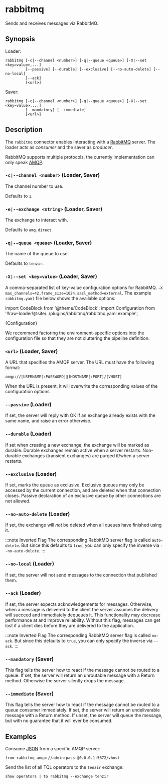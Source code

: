 # rabbitmq

Sends and receives messages via RabbitMQ.

## Synopsis

Loader:

```
rabbitmq [-c|--channel <number>] [-q|--queue <queue>] [-X|--set <key=value>,...]
         [--passive] [--durable] [--exclusive] [--no-auto-delete] [--no-local]
         [--ack]
         [<url>]
```

Saver:

```
rabbitmq [-c|--channel <number>] [-q|--queue <queue>] [-X|--set <key=value>,...]
         [--mandatory] [--immediate]
         [<url>]
```

## Description

The `rabbitmq` connector enables interacting with a
[RabbitMQ](https://www.rabbitmq.com/) server. The loader acts as *consumer* and
the saver as *producer*.

RabbitMQ supports multiple protocols, the currently implementation can only
speak [AMQP](https://www.amqp.org/).

### `-c|--channel <number>` (Loader, Saver)

The channel number to use.

Defaults to `1`.

### `-e|--exchange <string>` (Loader, Saver)

The exchange to interact with.

Defaults to `amq.direct`.

### `-q|--queue <queue>` (Loader, Saver)

The name of the queue to use.

Defaults to `tenzir`.

### `-X|--set <key=value>` (Loader, Saver)

A comma-separated list of key-value configuration options for RabbitMQ.
`-X max_channels=42,frame_size=1024,sasl_method=external`. The example
`rabbitmq.yaml` file below shows the available options:

import CodeBlock from '@theme/CodeBlock';
import Configuration from '!!raw-loader!@site/../plugins/rabbitmq/rabbitmq.yaml.example';

<CodeBlock language="yaml">{Configuration}</CodeBlock>

We recommend factoring the environment-specific options into the configuration
file so that they are not cluttering the pipeline definition.

### `<url>` (Loader, Saver)

A URL that specifies the AMQP server. The URL must have the following format:

```
amqp://[USERNAME[:PASSWORD]@]HOSTNAME[:PORT]/[VHOST]
```

When the URL is present, it will overwrite the corresponding values of the
configuration options.

### `--passive` (Loader)

If set, the server will reply with OK if an exchange already exists with the
same name, and raise an error otherwise.

### `--durable` (Loader)

If set when creating a new exchange, the exchange will be marked as durable.
Durable exchanges remain active when a server restarts. Non-durable exchanges
(transient exchanges) are purged if/when a server restarts.

### `--exclusive` (Loader)

If set, marks the queue as exclusive. Exclusive queues may only be accessed by
the current connection, and are deleted when that connection closes. Passive
declaration of an exclusive queue by other connections are not allowed.

### `--no-auto-delete` (Loader)

If set, the exchange will *not* be deleted when all queues have finished using
it.

:::note Inverted Flag
The corresponding RabbitMQ server flag is called `auto-delete`. But since this
defaults to `true`, you can only specify the inverse via `--no-auto-delete`.
:::

### `--no-local` (Loader)

If set, the server will not send messages to the connection that published them.

### `--ack` (Loader)

If set, the server expects acknowledgements for messages. Otherwise, when a
message is delivered to the client the server assumes the delivery will succeed
and immediately dequeues it. This functionality may decrease performance at
and improve reliability. Without this flag, messages can get lost if a client
dies before they are delivered to the application.

:::note Inverted Flag
The corresponding RabbitMQ server flag is called `no-ack`. But since
this defaults to `true`, you can only specify the inverse via `--ack`.
:::

### `--mandatory` (Saver)

This flag tells the server how to react if the message cannot be routed to a
queue. If set, the server will return an unroutable message with a Return
method. Otherwise the server silently drops the message.

### `--immediate` (Saver)

This flag tells the server how to react if the message cannot be routed to a
queue consumer immediately. If set, the server will return an undeliverable
message with a Return method. If unset, the server will queue the message, but
with no guarantee that it will ever be consumed.

## Examples

Consume [JSON](../formats/json.md) from a specific AMQP server:

```
from rabbitmq amqp://admin:pass:@0.0.0.1:5672/vhost
```

Send the list of all TQL operators to the `tenzir` exchange:

```
show operators | to rabbitmq --exchange tenzir
```
